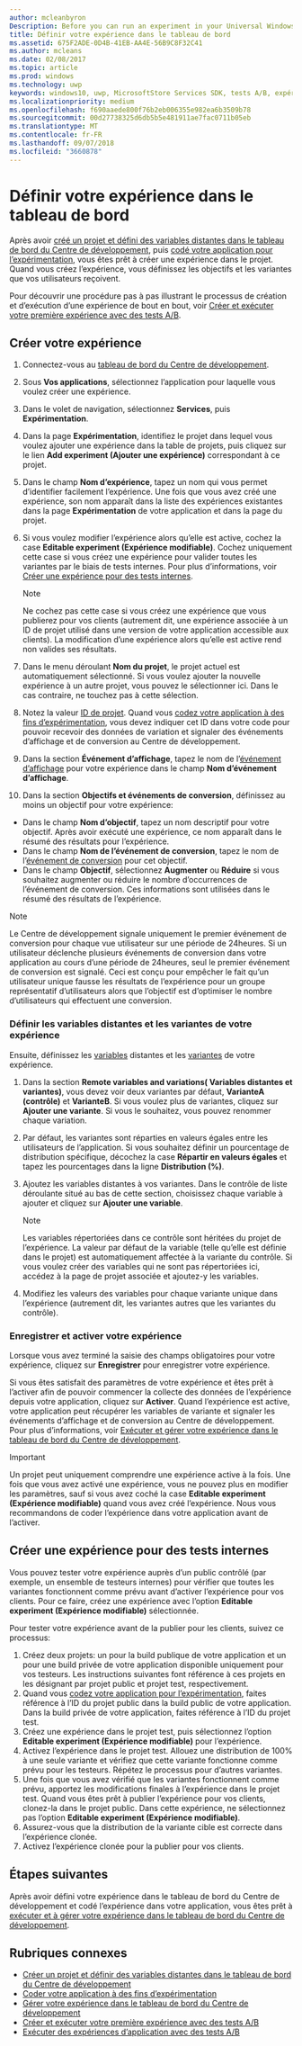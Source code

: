 ```yaml
---
author: mcleanbyron
Description: Before you can run an experiment in your Universal Windows Platform (UWP) app with A/B testing, you must define your experiment in the Dev Center dashboard.
title: Définir votre expérience dans le tableau de bord
ms.assetid: 675F2ADE-0D4B-41EB-AA4E-56B9C8F32C41
ms.author: mcleans
ms.date: 02/08/2017
ms.topic: article
ms.prod: windows
ms.technology: uwp
keywords: windows10, uwp, MicrosoftStore Services SDK, tests A/B, expériences
ms.localizationpriority: medium
ms.openlocfilehash: f690aaede800f76b2eb006355e982ea6b3509b78
ms.sourcegitcommit: 00d27738325d6db5b5e481911ae7fac0711b05eb
ms.translationtype: MT
ms.contentlocale: fr-FR
ms.lasthandoff: 09/07/2018
ms.locfileid: "3660878"
---
```

# <a name="define-your-experiment-in-the-dashboard"></a>Définir votre expérience dans le tableau de bord

Après avoir [créé un projet et défini des variables distantes dans le tableau de bord du Centre de développement](create-a-project-and-define-remote-variables-in-the-dev-center-dashboard.md), puis [codé votre application pour l’expérimentation](code-your-experiment-in-your-app.md), vous êtes prêt à créer une expérience dans le projet. Quand vous créez l’expérience, vous définissez les objectifs et les variantes que vos utilisateurs reçoivent.

Pour découvrir une procédure pas à pas illustrant le processus de création et d’exécution d’une expérience de bout en bout, voir [Créer et exécuter votre première expérience avec des tests A/B](create-and-run-your-first-experiment-with-a-b-testing.md).

<span id="get-an-api-key" />
<span id="create-an-experiment" />

## <a name="create-your-experiment"></a>Créer votre expérience

1. Connectez-vous au [tableau de bord du Centre de développement](https://dev.windows.com/overview).
2. Sous **Vos applications**, sélectionnez l’application pour laquelle vous voulez créer une expérience.
3. Dans le volet de navigation, sélectionnez **Services**, puis **Expérimentation**.
4. Dans la page **Expérimentation**, identifiez le projet dans lequel vous voulez ajouter une expérience dans la table de projets, puis cliquez sur le lien **Add experiment (Ajouter une expérience)** correspondant à ce projet.
5. Dans le champ **Nom d’expérience**, tapez un nom qui vous permet d’identifier facilement l’expérience. Une fois que vous avez créé une expérience, son nom apparaît dans la liste des expériences existantes dans la page **Expérimentation** de votre application et dans la page du projet.
6. Si vous voulez modifier l’expérience alors qu’elle est active, cochez la case **Editable experiment (Expérience modifiable)**. Cochez uniquement cette case si vous créez une expérience pour valider toutes les variantes par le biais de tests internes. Pour plus d’informations, voir [Créer une expérience pour des tests internes](define-your-experiment-in-the-dev-center-dashboard.md#test_experiments).
    > [!NOTE]
    > Ne cochez pas cette case si vous créez une expérience que vous publierez pour vos clients (autrement dit, une expérience associée à un ID de projet utilisé dans une version de votre application accessible aux clients). La modification d’une expérience alors qu’elle est active rend non valides ses résultats.

7. Dans le menu déroulant **Nom du projet**, le projet actuel est automatiquement sélectionné. Si vous voulez ajouter la nouvelle expérience à un autre projet, vous pouvez le sélectionner ici. Dans le cas contraire, ne touchez pas à cette sélection.
8.   Notez la valeur [ID de projet](run-app-experiments-with-a-b-testing.md#terms). Quand vous [codez votre application à des fins d’expérimentation](code-your-experiment-in-your-app.md), vous devez indiquer cet ID dans votre code pour pouvoir recevoir des données de variation et signaler des événements d’affichage et de conversion au Centre de développement.
9. Dans la section **Événement d’affichage**, tapez le nom de l’[événement d’affichage](run-app-experiments-with-a-b-testing.md#terms) pour votre expérience dans le champ **Nom d’événement d’affichage**.
10. Dans la section **Objectifs et événements de conversion**, définissez au moins un objectif pour votre expérience:
  * Dans le champ **Nom d’objectif**, tapez un nom descriptif pour votre objectif. Après avoir exécuté une expérience, ce nom apparaît dans le résumé des résultats pour l’expérience.
  * Dans le champ **Nom de l’événement de conversion**, tapez le nom de l’[événement de conversion](run-app-experiments-with-a-b-testing.md#terms) pour cet objectif.
  * Dans le champ **Objectif**, sélectionnez **Augmenter** ou **Réduire** si vous souhaitez augmenter ou réduire le nombre d’occurrences de l’événement de conversion. Ces informations sont utilisées dans le résumé des résultats de l’expérience.

> [!NOTE]
> Le Centre de développement signale uniquement le premier événement de conversion pour chaque vue utilisateur sur une période de 24heures. Si un utilisateur déclenche plusieurs événements de conversion dans votre application au cours d’une période de 24heures, seul le premier événement de conversion est signalé. Ceci est conçu pour empêcher le fait qu’un utilisateur unique fausse les résultats de l’expérience pour un groupe représentatif d’utilisateurs alors que l’objectif est d’optimiser le nombre d’utilisateurs qui effectuent une conversion.

<span id="define-the-variations-and-settings-for-the-experiment" />

### <a name="define-the-remote-variables-and-variations-for-your-experiment"></a>Définir les variables distantes et les variantes de votre expérience

Ensuite, définissez les [variables](run-app-experiments-with-a-b-testing.md#terms) distantes et les [variantes](run-app-experiments-with-a-b-testing.md#terms) de votre expérience.

1. Dans la section **Remote variables and variations( Variables distantes et variantes)**, vous devez voir deux variantes par défaut, **VarianteA (contrôle)** et **VarianteB**. Si vous voulez plus de variantes, cliquez sur **Ajouter une variante**. Si vous le souhaitez, vous pouvez renommer chaque variation.
2. Par défaut, les variantes sont réparties en valeurs égales entre les utilisateurs de l’application. Si vous souhaitez définir un pourcentage de distribution spécifique, décochez la case **Répartir en valeurs égales** et tapez les pourcentages dans la ligne **Distribution (%)**.
3. Ajoutez les variables distantes à vos variantes. Dans le contrôle de liste déroulante situé au bas de cette section, choisissez chaque variable à ajouter et cliquez sur **Ajouter une variable**.
    > [!NOTE]
    > Les variables répertoriées dans ce contrôle sont héritées du projet de l’expérience. La valeur par défaut de la variable (telle qu’elle est définie dans le projet) est automatiquement affectée à la variante du contrôle. Si vous voulez créer des variables qui ne sont pas répertoriées ici, accédez à la page de projet associée et ajoutez-y les variables.

4. Modifiez les valeurs des variables pour chaque variante unique dans l’expérience (autrement dit, les variantes autres que les variantes du contrôle).

<span id="save-and-activate-your-experiment" />

### <a name="save-and-activate-your-experiment"></a>Enregistrer et activer votre expérience

Lorsque vous avez terminé la saisie des champs obligatoires pour votre expérience, cliquez sur **Enregistrer** pour enregistrer votre expérience.

Si vous êtes satisfait des paramètres de votre expérience et êtes prêt à l’activer afin de pouvoir commencer la collecte des données de l’expérience depuis votre application, cliquez sur **Activer**. Quand l’expérience est active, votre application peut récupérer les variables de variante et signaler les événements d’affichage et de conversion au Centre de développement. Pour plus d’informations, voir [Exécuter et gérer votre expérience dans le tableau de bord du Centre de développement](manage-your-experiment.md).

> [!IMPORTANT]
> Un projet peut uniquement comprendre une expérience active à la fois. Une fois que vous avez activé une expérience, vous ne pouvez plus en modifier les paramètres, sauf si vous avez coché la case **Editable experiment (Expérience modifiable)** quand vous avez créé l’expérience. Nous vous recommandons de coder l’expérience dans votre application avant de l’activer.

<span id="test_experiments"/>

## <a name="create-an-experiment-for-internal-testing"></a>Créer une expérience pour des tests internes

Vous pouvez tester votre expérience auprès d’un public contrôlé (par exemple, un ensemble de testeurs internes) pour vérifier que toutes les variantes fonctionnent comme prévu avant d’activer l’expérience pour vos clients. Pour ce faire, créez une expérience avec l’option **Editable experiment (Expérience modifiable)** sélectionnée.

Pour tester votre expérience avant de la publier pour les clients, suivez ce processus:

1. Créez deux projets: un pour la build publique de votre application et un pour une build privée de votre application disponible uniquement pour vos testeurs. Les instructions suivantes font référence à ces projets en les désignant par projet public et projet test, respectivement.
2. Quand vous [codez votre application pour l’expérimentation](code-your-experiment-in-your-app.md), faites référence à l’ID du projet public dans la build public de votre application. Dans la build privée de votre application, faites référence à l’ID du projet test.
3. Créez une expérience dans le projet test, puis sélectionnez l’option **Editable experiment (Expérience modifiable)** pour l’expérience.
4. Activez l’expérience dans le projet test. Allouez une distribution de 100% à une seule variante et vérifiez que cette variante fonctionne comme prévu pour les testeurs. Répétez le processus pour d’autres variantes.
5. Une fois que vous avez vérifié que les variantes fonctionnent comme prévu, apportez les modifications finales à l’expérience dans le projet test. Quand vous êtes prêt à publier l’expérience pour vos clients, clonez-la dans le projet public. Dans cette expérience, ne sélectionnez pas l’option **Editable experiment (Expérience modifiable)**.
4. Assurez-vous que la distribution de la variante cible est correcte dans l’expérience clonée.
5. Activez l’expérience clonée pour la publier pour vos clients.

## <a name="next-steps"></a>Étapes suivantes

Après avoir défini votre expérience dans le tableau de bord du Centre de développement et codé l’expérience dans votre application, vous êtes prêt à [exécuter et à gérer votre expérience dans le tableau de bord du Centre de développement](manage-your-experiment.md).

## <a name="related-topics"></a>Rubriques connexes

* [Créer un projet et définir des variables distantes dans le tableau de bord du Centre de développement](create-a-project-and-define-remote-variables-in-the-dev-center-dashboard.md)
* [Coder votre application à des fins d’expérimentation](code-your-experiment-in-your-app.md)
* [Gérer votre expérience dans le tableau de bord du Centre de développement](manage-your-experiment.md)
* [Créer et exécuter votre première expérience avec des tests A/B](create-and-run-your-first-experiment-with-a-b-testing.md)
* [Exécuter des expériences d’application avec des tests A/B](run-app-experiments-with-a-b-testing.md)
